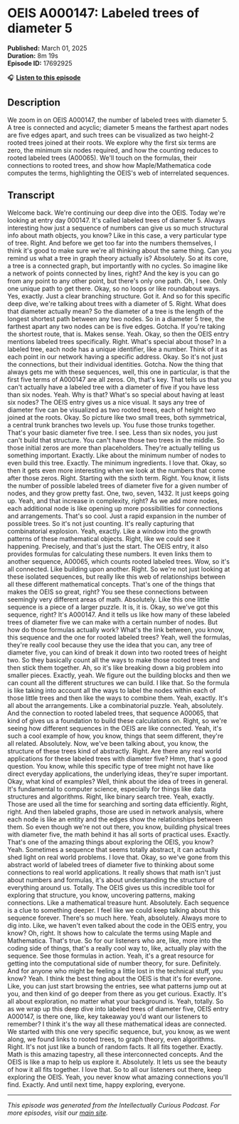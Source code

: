 # OEIS A000147: Labeled trees of diameter 5

**Published:** March 01, 2025  
**Duration:** 8m 19s  
**Episode ID:** 17692925

🎧 **[Listen to this episode](https://intellectuallycurious.buzzsprout.com/2529712/episodes/17692925-oeis-a000147-labeled-trees-of-diameter-5)**

## Description

We zoom in on OEIS A000147, the number of labeled trees with diameter 5. A tree is connected and acyclic; diameter 5 means the farthest apart nodes are five edges apart, and such trees can be visualized as two height-2 rooted trees joined at their roots. We explore why the first six terms are zero, the minimum six nodes required, and how the counting reduces to rooted labeled trees (A00065). We'll touch on the formulas, their connections to rooted trees, and show how Maple/Mathematica code computes the terms, highlighting the OEIS's web of interrelated sequences.

## Transcript

Welcome back. We're continuing our deep dive into the OEIS. Today we're looking at entry day 000147. It's called labeled trees of diameter 5. Always interesting how just a sequence of numbers can give us so much structural info about math objects, you know? Like in this case, a very particular type of tree. Right. And before we get too far into the numbers themselves, I think it's good to make sure we're all thinking about the same thing. Can you remind us what a tree in graph theory actually is? Absolutely. So at its core, a tree is a connected graph, but importantly with no cycles. So imagine like a network of points connected by lines, right? And the key is you can go from any point to any other point, but there's only one path. Oh, I see. Only one unique path to get there. Okay, so no loops or like roundabout ways. Yes, exactly. Just a clear branching structure. Got it. And so for this specific deep dive, we're talking about trees with a diameter of 5. Right. What does that diameter actually mean? So the diameter of a tree is the length of the longest shortest path between any two nodes. So in a diameter 5 tree, the farthest apart any two nodes can be is five edges. Gotcha. If you're taking the shortest route, that is. Makes sense. Yeah. Okay, so then the OEIS entry mentions labeled trees specifically. Right. What's special about those? In a labeled tree, each node has a unique identifier, like a number. Think of it as each point in our network having a specific address. Okay. So it's not just the connections, but their individual identities. Gotcha. Now the thing that always gets me with these sequences, well, this one in particular, is that the first five terms of A000147 are all zeros. Oh, that's key. That tells us that you can't actually have a labeled tree with a diameter of five if you have less than six nodes. Yeah. Why is that? What's so special about having at least six nodes? The OEIS entry gives us a nice visual. It says any tree of diameter five can be visualized as two rooted trees, each of height two joined at the roots. Okay. So picture like two small trees, both symmetrical, a central trunk branches two levels up. You fuse those trunks together. That's your basic diameter five tree. I see. Less than six nodes, you just can't build that structure. You can't have those two trees in the middle. So those initial zeros are more than placeholders. They're actually telling us something important. Exactly. Like about the minimum number of nodes to even build this tree. Exactly. The minimum ingredients. I love that. Okay, so then it gets even more interesting when we look at the numbers that come after those zeros. Right. Starting with the sixth term. Right. You know, it lists the number of possible labeled trees of diameter five for a given number of nodes, and they grow pretty fast. One, two, seven, 1432. It just keeps going up. Yeah, and that increase in complexity, right? As we add more nodes, each additional node is like opening up more possibilities for connections and arrangements. That's so cool. Just a rapid expansion in the number of possible trees. So it's not just counting. It's really capturing that combinatorial explosion. Yeah, exactly. Like a window into the growth patterns of these mathematical objects. Right, like we could see it happening. Precisely, and that's just the start. The OEIS entry, it also provides formulas for calculating these numbers. It even links them to another sequence, A00065, which counts rooted labeled trees. Wow, so it's all connected. Like building upon another. Right. So we're not just looking at these isolated sequences, but really like this web of relationships between all these different mathematical concepts. That's one of the things that makes the OEIS so great, right? You see these connections between seemingly very different areas of math. Absolutely. Like this one little sequence is a piece of a larger puzzle. It is, it is. Okay, so we've got this sequence, right? It's A000147. And it tells us like how many of these labeled trees of diameter five we can make with a certain number of nodes. But how do those formulas actually work? What's the link between, you know, this sequence and the one for rooted labeled trees? Yeah, well the formulas, they're really cool because they use the idea that you can, any tree of diameter five, you can kind of break it down into two rooted trees of height two. So they basically count all the ways to make those rooted trees and then stick them together. Ah, so it's like breaking down a big problem into smaller pieces. Exactly, yeah. We figure out the building blocks and then we can count all the different structures we can build. I like that. So the formula is like taking into account all the ways to label the nodes within each of those little trees and then like the ways to combine them. Yeah, exactly. It's all about the arrangements. Like a combinatorial puzzle. Yeah, absolutely. And the connection to rooted labeled trees, that sequence A00065, that kind of gives us a foundation to build these calculations on. Right, so we're seeing how different sequences in the OEIS are like connected. Yeah, it's such a cool example of how, you know, things that seem different, they're all related. Absolutely. Now, we've been talking about, you know, the structure of these trees kind of abstractly. Right. Are there any real world applications for these labeled trees with diameter five? Hmm, that's a good question. You know, while this specific type of tree might not have like direct everyday applications, the underlying ideas, they're super important. Okay, what kind of examples? Well, think about the idea of trees in general. It's fundamental to computer science, especially for things like data structures and algorithms. Right, like binary search tree. Yeah, exactly. Those are used all the time for searching and sorting data efficiently. Right, right. And then labeled graphs, those are used in network analysis, where each node is like an entity and the edges show the relationships between them. So even though we're not out there, you know, building physical trees with diameter five, the math behind it has all sorts of practical uses. Exactly. That's one of the amazing things about exploring the OEIS, you know? Yeah. Sometimes a sequence that seems totally abstract, it can actually shed light on real world problems. I love that. Okay, so we've gone from this abstract world of labeled trees of diameter five to thinking about some connections to real world applications. It really shows that math isn't just about numbers and formulas, it's about understanding the structure of everything around us. Totally. The OEIS gives us this incredible tool for exploring that structure, you know, uncovering patterns, making connections. Like a mathematical treasure hunt. Absolutely. Each sequence is a clue to something deeper. I feel like we could keep talking about this sequence forever. There's so much here. Yeah, absolutely. Always more to dig into. Like, we haven't even talked about the code in the OEIS entry, you know? Oh, right. It shows how to calculate the terms using Maple and Mathematica. That's true. So for our listeners who are, like, more into the coding side of things, that's a really cool way to, like, actually play with the sequence. See those formulas in action. Yeah, it's a great resource for getting into the computational side of number theory, for sure. Definitely. And for anyone who might be feeling a little lost in the technical stuff, you know? Yeah. I think the best thing about the OEIS is that it's for everyone. Like, you can just start browsing the entries, see what patterns jump out at you, and then kind of go deeper from there as you get curious. Exactly. It's all about exploration, no matter what your background is. Yeah, totally. So as we wrap up this deep dive into labeled trees of diameter five, OEIS entry A000147, is there one, like, key takeaway you'd want our listeners to remember? I think it's the way all these mathematical ideas are connected. We started with this one very specific sequence, but, you know, as we went along, we found links to rooted trees, to graph theory, even algorithms. Right. It's not just like a bunch of random facts. It all fits together. Exactly. Math is this amazing tapestry, all these interconnected concepts. And the OEIS is like a map to help us explore it. Absolutely. It lets us see the beauty of how it all fits together. I love that. So to all our listeners out there, keep exploring the OEIS. Yeah, you never know what amazing connections you'll find. Exactly. And until next time, happy exploring, everyone.

---
*This episode was generated from the Intellectually Curious Podcast. For more episodes, visit our [main site](https://intellectuallycurious.buzzsprout.com).*
